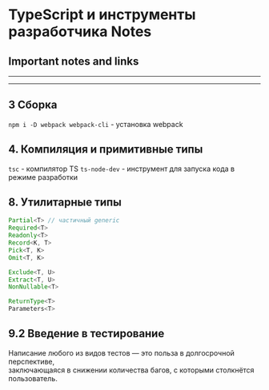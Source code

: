 # TypeScript и инструменты разработчика Notes

## Important notes and links

---

---

## 3 Сборка

`npm i -D webpack webpack-cli` - установка webpack

## 4. Компиляция и примитивные типы

`tsc` - компилятор TS
`ts-node-dev` - инструмент для запуска кода в режиме разработки

## 8. Утилитарные типы

```typescript
Partial<T> // частичный generic  
Required<T>  
Readonly<T>  
Record<K, T>  
Pick<T, K>  
Omit<T, K>

Exclude<T, U>
Extract<T, U>
NonNullable<T>

ReturnType<T>
Parameters<T>
```

## 9.2 Введение в тестирование

Написание любого из видов тестов — это польза в долгосрочной перспективе,  
заключающаяся в снижении количества багов, с которыми столкнётся пользователь.
